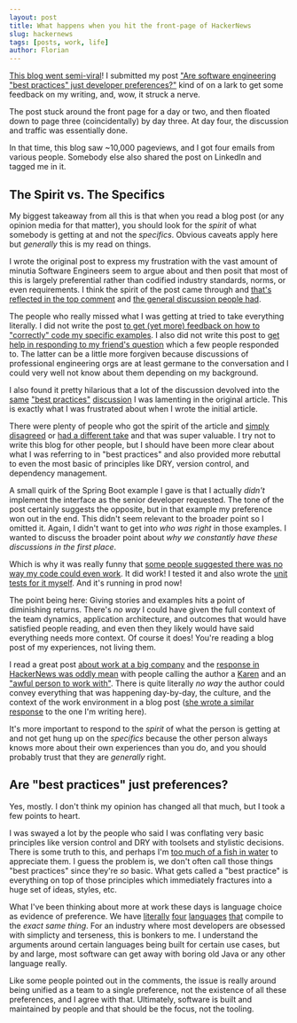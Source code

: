 ```yaml
---
layout: post
title: What happens when you hit the front-page of HackerNews
slug: hackernews
tags: [posts, work, life]
author: Florian
---
```


[This blog went semi-viral](https://news.ycombinator.com/item?id=28706393)! I submitted my post ["Are software engineering "best practices" just developer preferences?"](https://floverfelt.org/posts/software-best-practices) kind of on a lark to get some feedback on my writing, and, wow, it struck a nerve.

The post stuck around the front page for a day or two, and then floated down to page three (coincidentally) by day three. At day four, the discussion and traffic was essentially done.

In that time, this blog saw ~10,000 pageviews, and I got four emails from various people. Somebody else also shared the post on LinkedIn and tagged me in it. 

## The Spirit vs. The Specifics

My biggest takeaway from all this is that when you read a blog post (or any opinion media for that matter), you should look for the *spirit* of what somebody is getting at and not the *specifics*. Obvious caveats apply here but *generally* this is my read on things.

I wrote the original post to express my frustration with the vast amount of minutia Software Engineers seem to argue about and then posit that most of this is largely preferential rather than codified industry standards, norms, or even requirements. I think the spirit of the post came through and [that's reflected in the top comment](https://news.ycombinator.com/item?id=28707349) and [the general discussion people had](https://news.ycombinator.com/item?id=28707909).

The people who really missed what I was getting at tried to take everything literally. I did not write the post [to get (yet more) feedback on how to "correctly" code my specific examples](https://news.ycombinator.com/item?id=28706908). I also did not write this post to [get help in responding to my friend's question](https://news.ycombinator.com/item?id=28706793) which a few people responded to. The latter can be a little more forgiven because discussions of professional engineering orgs are at least germane to the conversation and I could very well not know about them depending on my background.

I also found it pretty hilarious that a lot of the discussion devolved into the [same](https://news.ycombinator.com/item?id=28710455) ["best practices"](https://news.ycombinator.com/item?id=28706862) [discussion](https://news.ycombinator.com/item?id=28708222) I was lamenting in the original article. This is exactly what I was frustrated about when I wrote the initial article.

There were plenty of people who got the spirit of the article and [simply disagreed](https://news.ycombinator.com/item?id=28710607) or [had a different take](https://news.ycombinator.com/item?id=28706979) and that was super valuable. I try not to write this blog for other people, but I should have been more clear about what I was referring to in "best practices" and also provided more rebuttal to even the most basic of principles like DRY, version control, and dependency management.

A small quirk of the Spring Boot example I gave is that I actually *didn't* implement the interface as the senior developer requested. The tone of the post certainly suggests the opposite, but in that example my preference won out in the end. This didn't seem relevant to the broader point so I omitted it. Again, I didn't want to get into *who was right* in those examples. I wanted to discuss the broader point about *why we constantly have these discussions in the first place*.

Which is why it was really funny that [some people suggested there was no way my code could even work](https://news.ycombinator.com/item?id=28712365). It did work! I tested it and also wrote the [unit tests for it myself](https://news.ycombinator.com/item?id=28706891). And it's running in prod now!

The point being here: Giving stories and examples hits a point of diminishing returns. There's *no way* I could have given the full context of the team dynamics, application architecture, and outcomes that would have satisfied people reading, and even then they likely would have said everything needs more context. Of course it does! You're reading a blog post of my experiences, not living them.

I read a great post [about work at a big company](https://rachelbythebay.com/w/2021/08/28/big/) and the [response in HackerNews was oddly mean](https://news.ycombinator.com/item?id=28344677) with people calling the author a [Karen](https://news.ycombinator.com/item?id=28345853) and an ["awful person to work with"](https://news.ycombinator.com/item?id=28345241). There is quite literally *no way* the author could convey everything that was happening day-by-day, the culture, and the context of the work environment in a blog post ([she wrote a similar response](https://rachelbythebay.com/w/2021/09/01/dash/) to the one I'm writing here).

It's more important to respond to the *spirit* of what the person is getting at and not get hung up on the *specifics* because the other person always knows more about their own experiences than you do, and you should probably trust that they are *generally* right. 

## Are "best practices" just preferences?

Yes, mostly. I don't think my opinion has changed all that much, but I took a few points to heart.

I was swayed a lot by the people who said I was conflating very basic principles like version control and DRY with toolsets and stylistic decisions. There is some truth to this, and perhaps I'm [too much of a fish in water](https://www.newyorker.com/books/page-turner/this-is-water) to appreciate them. I guess the problem is, we don't often call those things "best practices" since they're *so* basic. What gets called a "best practice" is everything on top of those principles which immediately fractures into a huge set of ideas, styles, etc.

What I've been thinking about more at work these days is language choice as evidence of preference. We have [literally](https://clojure.org/about/rationale) [four](https://groovy-lang.org/) [languages](https://kotlinlang.org/) [that](https://www.java.com/en/) compile to the *exact same thing*. For an industry where most developers are obsessed with simplicty and terseness, this is bonkers to me. I understand the arguments around certain languages being built for certain use cases, but by and large, most software can get away with boring old Java or any other language really.

Like some people pointed out in the comments, the issue is really around being unified as a team to a single preference, not the existence of all these preferences, and I agree with that. Ultimately, software is built and maintained by people and that should be the focus, not the tooling.
